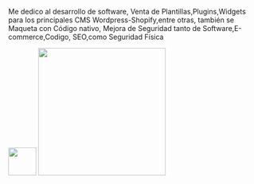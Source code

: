 
Me dedico al desarrollo de software, Venta de Plantillas,Plugins,Widgets para los principales CMS Wordpress-Shopify,entre otras, también se Maqueta con Código nativo, Mejora de Seguridad tanto de Software,E-commerce,Codigo, SEO,como Seguridad Física

<img src="https://cdn-icons-png.flaticon.com/512/5968/5968267.png" width="56" height="56" alt="" title="" class="img-small">
<img src="https://cdn-icons-png.flaticon.com/512/802/802251.png" width="256" height="256" alt="" title="" class="img-small">
